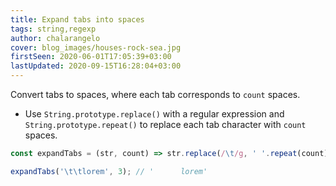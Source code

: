 ```yaml
---
title: Expand tabs into spaces
tags: string,regexp
author: chalarangelo
cover: blog_images/houses-rock-sea.jpg
firstSeen: 2020-06-01T17:05:39+03:00
lastUpdated: 2020-09-15T16:28:04+03:00
---
```


Convert tabs to spaces, where each tab corresponds to `count` spaces.

- Use `String.prototype.replace()` with a regular expression and `String.prototype.repeat()` to replace each tab character with `count` spaces.

```js
const expandTabs = (str, count) => str.replace(/\t/g, ' '.repeat(count));
```

```js
expandTabs('\t\tlorem', 3); // '      lorem'
```
